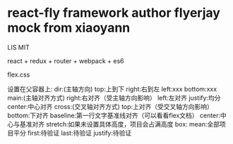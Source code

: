 # react-fly framework author flyerjay mock from xiaoyann

LIS MIT

react + redux + router + webpack + es6

flex.css

设置在父容器上:
    dir:(主轴方向)
        top:上到下
        right:右到左
        left:xxx
        bottom:xxx
    main:(主轴对齐方式)
        right:右对齐（受主轴方向影响）
        left:左对齐
        justify:均分
        center:中心对齐
    cross:(交叉轴对齐方式)
        top:上对齐（受交叉轴方向影响）
        bottom:下对齐
        baseline:第一行文字基准线对齐（可以看看flex文档）
        center:中心与基准对齐
        stretch:如果未设置具体高度，项目会占满高度
    box:
        mean:全部项目平分
        first:待验证
        last:待验证
        justify:待验证
